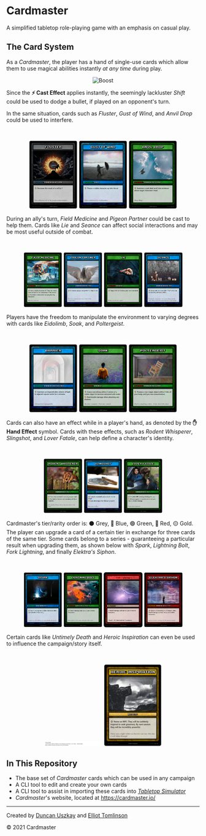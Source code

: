 # Cardmaster

A simplified tabletop role-playing game with an emphasis on casual play.

## The Card System

As a *Cardmaster*, the player has a hand of single-use cards which allow them to use magical abilities instantly *at any time* during play.
<p align="center">
  <img src="https://git.io/JEQYa" width="30%" title="Boost">
</p>

Since the **⚡ Cast Effect** applies instantly, the seemingly lackluster _Shift_ could be used to dodge a bullet, if played on an opponent's turn. 

In the same situation, cards such as *Fluster*, *Gust of Wind*, and *Anvil Drop* could be used to interfere.

<br>
<p align="center">
  <img src="https://raw.githubusercontent.com/elliottomlinson/cardmaster/master/res/card/generated/Fluster.png" width="25%" title="Fluster">
  <img src="https://raw.githubusercontent.com/elliottomlinson/cardmaster/master/res/card/generated/Gust%20of%20Wind.png" width="25%" title="Gust of Wind">
    <img src="https://raw.githubusercontent.com/elliottomlinson/cardmaster/master/res/card/generated/Anvil%20Drop.png" width="25%" title="Anvil Drop">
</p>

During an ally's turn, *Field Medicine* and *Pigeon Partner* could be cast to help them. Cards like *Lie* and *Seance* can affect social interactions and may be most useful outside of combat.

<br>
<p align="center">
  <img src="https://raw.githubusercontent.com/elliottomlinson/cardmaster/master/res/card/generated/Field%20Medicine.png" width="20%" title="Field Medicine">
  <img src="https://raw.githubusercontent.com/elliottomlinson/cardmaster/master/res/card/generated/Pigeon%20Partner.png" width="20%" title="Pigeon Partner">
  <img src="https://raw.githubusercontent.com/elliottomlinson/cardmaster/master/res/card/generated/Lie.png" width="20%" title="Lie">
  <img src="https://raw.githubusercontent.com/elliottomlinson/cardmaster/master/res/card/generated/Seance.png" width="20%" title="Seance">
</p>

Players have the freedom to manipulate the environment to varying degrees with cards like *Eidolimb*, *Soak*, and *Poltergeist*.

<br>
<p align="center">
  <img src="https://raw.githubusercontent.com/elliottomlinson/cardmaster/master/res/card/generated/Barrier.png" width="25%" title="Barrier">
  <img src="https://raw.githubusercontent.com/elliottomlinson/cardmaster/master/res/card/generated/Soak.png" width="25%" title="Soak">
  <img src="https://raw.githubusercontent.com/elliottomlinson/cardmaster/master/res/card/generated/Poltergeist.png" width="25%" title="Poltergeist">
</p>

Cards can also have an effect while in a player's hand, as denoted by the **✋ Hand Effect** symbol. Cards with these effects, such as *Rodent Whisperer*, *Slingshot*, and *Lover Fatale*, can help define a character's identity.

<br>
<p align="center">
  <img src="https://raw.githubusercontent.com/elliottomlinson/cardmaster/master/res/card/generated/Rodent%20Whisperer.png" width="20%" title="Rodent Whisperer">
  <img src="https://raw.githubusercontent.com/elliottomlinson/cardmaster/master/res/card/generated/Slingshot.png" width="20%" title="Slingshot">
  <img src="https://raw.githubusercontent.com/elliottomlinson/cardmaster/master/res/card/generated/Lover%20Fatale.png" width="20%" title="Lover Fatale">
</p>

Cardmaster's tier/rarity order is: ⚫ Grey, 🔵 Blue, 🟢 Green, 🔴 Red, 🟡 Gold. The player can upgrade a card of a certain tier in exchange for three cards of the same tier. Some cards belong to a series - guaranteeing a particular result when upgrading them, as shown below with *Spark*, *Lightning Bolt*, *Fork Lightning*, and finally *Elektra's Siphon*.

<br>
<p align="center">
  <img src="https://raw.githubusercontent.com/elliottomlinson/cardmaster/master/res/card/generated/Spark.png" width="20%" title="Spark">
  <img src="https://raw.githubusercontent.com/elliottomlinson/cardmaster/master/res/card/generated/Lightning%20Bolt.png" width="20%" title="Lightning Bolt">
  <img src="https://raw.githubusercontent.com/elliottomlinson/cardmaster/master/res/card/generated/Fork%20Lightning.png" width="20%" title="Fork Lightning">
  <img src="https://raw.githubusercontent.com/elliottomlinson/cardmaster/master/res/card/generated/Elektra's%20Siphon.png" width="20%" title="Elektra's Siphon">
</p>

Certain cards like *Untimely Death* and *Heroic Inspiration* can even be used to influence the campaign/story itself.

<br>
<p align="center">
  <img src="https://raw.githubusercontent.com/elliottomlinson/cardmaster/master/res/card/generated/Untimely%20Death.png" width="30%" title="Untimely Death">
  <img src="https://raw.githubusercontent.com/elliottomlinson/cardmaster/master/res/card/generated/Heroic%20Inspiration.png" width="30%" title="Heroic Inspiration">
</p>

## In This Repository

- The base set of *Cardmaster* cards which can be used in any campaign
- A CLI tool to edit and create your own cards
- A CLI tool to assist in importing these cards into *[Tabletop Simulator](https://tabletopsimulator.com/)*
- *Cardmaster*'s website, located at https://cardmaster.io/

---

Created by [Duncan Uszkay](https://github.com/DuncanUszkay1) and [Elliot Tomlinson](https://github.com/elliottomlinson)

© 2021 Cardmaster
